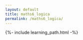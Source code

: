 ```yaml
---
layout: default
title: maths6_logica
permalink: /maths6_logica/
---
```


{%- include learning_path.html -%}
